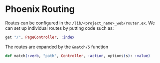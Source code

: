 # Phoenix Routing
Routes can be configured in the `/lib/<project_name>_web/router.ex`. We can set up individual routes by putting code such as:
```elixir
get "/", PageController, :index
```
The routes are expanded by the `&match/5` function
```elixir
def match(:verb, "path", Controller, :action, options(s): :value)
```